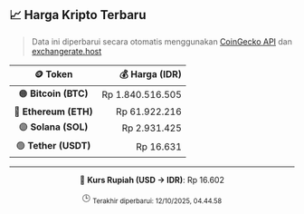 

<!-- HARGA_KRIPTO -->
## 📈 Harga Kripto Terbaru

> Data ini diperbarui secara otomatis menggunakan [CoinGecko API](https://www.coingecko.com/) dan [exchangerate.host](https://exchangerate.host/)

<div align="center">

| 🪙 Token | 💰 Harga (IDR) |
|:------:|---------------:|
| 🟠 **Bitcoin (BTC)**   | Rp 1.840.516.505 |
| 🔵 **Ethereum (ETH)**  | Rp 61.922.216 |
| 🟣 **Solana (SOL)**    | Rp 2.931.425 |
| 🟢 **Tether (USDT)**   | Rp 16.631 |

---

💱 **Kurs Rupiah (USD → IDR)**: Rp 16.602

🕒 <sub>Terakhir diperbarui: 12/10/2025, 04.44.58</sub>

</div>
<!-- /HARGA_KRIPTO -->